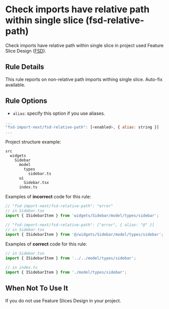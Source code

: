 # Check imports have relative path within single slice (fsd-relative-path)

Check imports have relative path within single slice in project used Feature Slice
Design ([FSD](https://feature-sliced.design/)).

## Rule Details

This rule reports on non-relative path imports withing single slice.
Auto-fix available.

## Rule Options

* `alias`: specify this option if you use aliases.

```js
...
"fsd-import-next/fsd-relative-path": [<enabled>, { alias: string }] 
...
```

Project structure example:

```
src
  widgets
    Sidebar
      model
        types
          sidebar.ts
      ui
        Sidebar.tsx
      index.ts
```

Examples of **incorrect** code for this rule:

```js
// "fsd-import-next/fsd-relative-path": "error"
// in Sidebar.tsx
import { ISidebarItem } from 'widgets/Sidebar/model/types/sidebar';

// "fsd-import-next/fsd-relative-path": ["error", { alias: "@" }]
// in Sidebar.tsx
import { ISidebarItem } from '@/widgets/Sidebar/model/types/sidebar';
```

Examples of **correct** code for this rule:

```js
// in Sidebar.tsx
import { ISidebarItem } from '../../model/types/sidebar';

// in index.ts
import { ISidebarItem } from './model/types/sidebar';
```

## When Not To Use It

If you do not use Feature Slices Design in your project.
